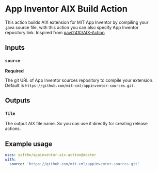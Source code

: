 # App Inventor AIX Build Action

This action builds AIX extension for MIT App Inventor by compiling your .java source file, with this action you can also specify App Inventor repository link. Inspired from [pavi2410/AIX-Action](https://github.com/pavi2410/AIX-Action)
## Inputs

### `source`

**Required**

The git URL of App Inventor sources repository to compile your extension. Default is `https://github.com/mit-cml/appinventor-sources.git`.

## Outputs

### `file`

The output AIX file name. So you can use it directly for creating release actions.

## Example usage

```yaml
uses: ysfchn/appinventor-aix-action@master
with:
  source: 'https://github.com/mit-cml/appinventor-sources.git'
```

